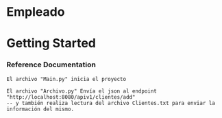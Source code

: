 # Empleado
# Getting Started

### Reference Documentation

    El archivo "Main.py" inicia el proyecto

    El archivo "Archivo.py" Envía el json al endpoint "http://localhost:8080/apiv1/clientes/add"
    -- y también realiza lectura del archivo Clientes.txt para enviar la información del mismo.
